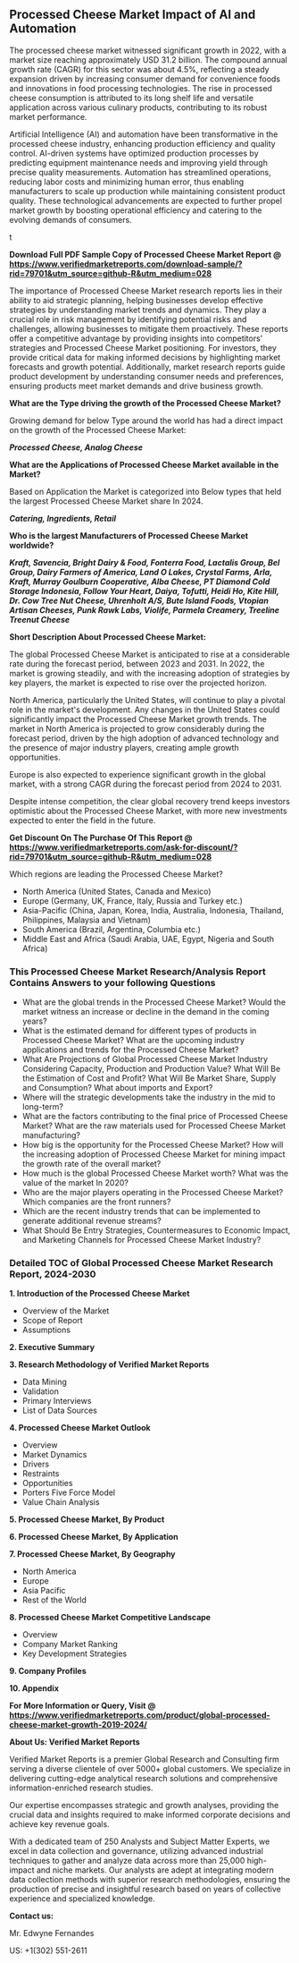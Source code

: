 <h2>Processed Cheese Market Impact of AI and Automation</h2><p>The processed cheese market witnessed significant growth in 2022, with a market size reaching approximately USD 31.2 billion. The compound annual growth rate (CAGR) for this sector was about 4.5%, reflecting a steady expansion driven by increasing consumer demand for convenience foods and innovations in food processing technologies. The rise in processed cheese consumption is attributed to its long shelf life and versatile application across various culinary products, contributing to its robust market performance.</p><p>Artificial Intelligence (AI) and automation have been transformative in the processed cheese industry, enhancing production efficiency and quality control. AI-driven systems have optimized production processes by predicting equipment maintenance needs and improving yield through precise quality measurements. Automation has streamlined operations, reducing labor costs and minimizing human error, thus enabling manufacturers to scale up production while maintaining consistent product quality. These technological advancements are expected to further propel market growth by boosting operational efficiency and catering to the evolving demands of consumers.</p>t</p><p id="" class=""><strong>Download Full PDF Sample Copy of Processed Cheese Market Report @ <a href="https://www.verifiedmarketreports.com/download-sample/?rid=79701&utm_source=github-R&utm_medium=028" target="_blank">https://www.verifiedmarketreports.com/download-sample/?rid=79701&utm_source=github-R&utm_medium=028</a></strong></p><p>The importance of&nbsp;Processed Cheese Market research reports lies in their ability to aid strategic planning, helping businesses develop effective strategies by understanding market trends and dynamics. They play a crucial role in risk management by identifying potential risks and challenges, allowing businesses to mitigate them proactively. These reports offer a competitive advantage by providing insights into competitors' strategies and Processed Cheese Market positioning. For investors, they provide critical data for making informed decisions by highlighting market forecasts and growth potential. Additionally, market research reports guide product development by understanding consumer needs and preferences, ensuring products meet market demands and drive business growth.</p><p><strong>What are the&nbsp;Type driving the growth of the Processed Cheese Market?</strong></p><p id="" class="">Growing demand for below Type around the world has had a direct impact on the growth of the Processed Cheese Market:</p><em><strong>Processed Cheese, Analog Cheese</strong></em></p><strong>What are the&nbsp;Applications&nbsp;of Processed Cheese Market available in the Market?</strong></p><p id="" class="">Based on Application the Market is categorized into Below types that held the largest Processed Cheese Market share In 2024.</p><em><strong>Catering, Ingredients, Retail</strong></em></p><strong>Who is the largest Manufacturers of Processed Cheese Market worldwide?</strong></p><p><em><strong>Kraft, Savencia, Bright Dairy & Food, Fonterra Food, Lactalis Group, Bel Group, Dairy Farmers of America, Land O Lakes, Crystal Farms, Arla, Kraft, Murray Goulburn Cooperative, Alba Cheese, PT Diamond Cold Storage Indonesia, Follow Your Heart, Daiya, Tofutti, Heidi Ho, Kite Hill, Dr. Cow Tree Nut Cheese, Uhrenholt A/S, Bute Island Foods, Vtopian Artisan Cheeses, Punk Rawk Labs, Violife, Parmela Creamery, Treeline Treenut Cheese</strong></em></p><p id="" class=""><strong>Short Description About Processed Cheese Market:</strong></p><p>The global Processed Cheese Market is anticipated to rise at a considerable rate during the forecast period, between 2023 and 2031. In 2022, the market is growing steadily, and with the increasing adoption of strategies by key players, the market is expected to rise over the projected horizon.</p><p>North America, particularly the United States, will continue to play a pivotal role in the market's development. Any changes in the United States could significantly impact the Processed Cheese Market growth trends. The market in North America is projected to grow considerably during the forecast period, driven by the high adoption of advanced technology and the presence of major industry players, creating ample growth opportunities.</p><p>Europe is also expected to experience significant growth in the global market, with a strong CAGR during the forecast period from 2024 to 2031.</p><p>Despite intense competition, the clear global recovery trend keeps investors optimistic about the Processed Cheese Market, with more new investments expected to enter the field in the future.</p><p id="" class=""><strong>Get Discount On The Purchase Of This Report @ <a href="https://www.verifiedmarketreports.com/ask-for-discount/?rid=79701&utm_source=github-R&utm_medium=028" target="_blank">https://www.verifiedmarketreports.com/ask-for-discount/?rid=79701&utm_source=github-R&utm_medium=028</a></strong></p>Which regions are leading the Processed Cheese Market?</p><ul><li>North America (United States, Canada and Mexico)</li><li>Europe (Germany, UK, France, Italy, Russia and Turkey etc.)</li><li>Asia-Pacific (China, Japan, Korea, India, Australia, Indonesia, Thailand, Philippines, Malaysia and Vietnam)</li><li>South America (Brazil, Argentina, Columbia etc.)</li><li>Middle East and Africa (Saudi Arabia, UAE, Egypt, Nigeria and South Africa)</li></ul><h3 id="" class="">This Processed Cheese Market Research/Analysis Report Contains Answers to your following Questions</h3><ul><li>What are the global trends in the Processed Cheese Market? Would the market witness an increase or decline in the demand in the coming years?</li><li>What is the estimated demand for different types of products in Processed Cheese Market? What are the upcoming industry applications and trends for the Processed Cheese Market?</li><li>What Are Projections of Global Processed Cheese Market Industry Considering Capacity, Production and Production Value? What Will Be the Estimation of Cost and Profit? What Will Be Market Share, Supply and Consumption? What about imports and Export?</li><li>Where will the strategic developments take the industry in the mid to long-term?</li><li>What are the factors contributing to the final price of Processed Cheese Market? What are the raw materials used for Processed Cheese Market manufacturing?</li><li>How big is the opportunity for the Processed Cheese Market? How will the increasing adoption of Processed Cheese Market for mining impact the growth rate of the overall market?</li><li>How much is the global Processed Cheese Market worth? What was the value of the market In 2020?</li><li>Who are the major players operating in the Processed Cheese Market? Which companies are the front runners?</li><li>Which are the recent industry trends that can be implemented to generate additional revenue streams?</li><li>What Should Be Entry Strategies, Countermeasures to Economic Impact, and Marketing Channels for Processed Cheese Market Industry?</li></ul><h3 id="" class="">Detailed TOC of Global Processed Cheese Market Research Report, 2024-2030</h3><p id="" class=""><strong>1. Introduction of the Processed Cheese Market</strong></p><ul><li>Overview of the Market</li><li>Scope of Report</li><li>Assumptions</li></ul><p id="" class=""><strong>2. Executive Summary</strong></p><p id="" class=""><strong>3. Research Methodology of Verified Market Reports</strong></p><ul><li>Data Mining</li><li>Validation</li><li>Primary Interviews</li><li>List of Data Sources</li></ul><p id="" class=""><strong>4. Processed Cheese Market Outlook</strong></p><ul><li>Overview</li><li>Market Dynamics</li><li>Drivers</li><li>Restraints</li><li>Opportunities</li><li>Porters Five Force Model</li><li>Value Chain Analysis</li></ul><p id="" class=""><strong>5. Processed Cheese Market, By Product</strong></p><p id="" class=""><strong>6. Processed Cheese Market, By Application</strong></p><p id="" class=""><strong>7. Processed Cheese Market, By Geography</strong></p><ul><li>North America</li><li>Europe</li><li>Asia Pacific</li><li>Rest of the World</li></ul><p id="" class=""><strong>8. Processed Cheese Market Competitive Landscape</strong></p><ul><li>Overview</li><li>Company Market Ranking</li><li>Key Development Strategies</li></ul><p id="" class=""><strong>9. Company Profiles</strong></p><p id="" class=""><strong>10. Appendix</strong></p><p id="" class=""><strong>For More Information or Query, Visit @ <a href="https://www.verifiedmarketreports.com/product/global-processed-cheese-market-growth-2019-2024/" target="_blank">https://www.verifiedmarketreports.com/product/global-processed-cheese-market-growth-2019-2024/</a></strong></p><p id="" class=""><strong>About Us: Verified Market Reports</strong></p><p id="" class="">Verified Market Reports is a premier Global Research and Consulting firm serving a diverse clientele of over 5000+ global customers. We specialize in delivering cutting-edge analytical research solutions and comprehensive information-enriched research studies.</p><p id="" class="">Our expertise encompasses strategic and growth analyses, providing the crucial data and insights required to make informed corporate decisions and achieve key revenue goals.</p><p id="" class="">With a dedicated team of 250 Analysts and Subject Matter Experts, we excel in data collection and governance, utilizing advanced industrial techniques to gather and analyze data across more than 25,000 high-impact and niche markets. Our analysts are adept at integrating modern data collection methods with superior research methodologies, ensuring the production of precise and insightful research based on years of collective experience and specialized knowledge.</p><p id="" class=""><strong>Contact us:</strong></p><p id="" class="">Mr. Edwyne Fernandes</p><p id="" class="">US: +1(302) 551-2611</p>